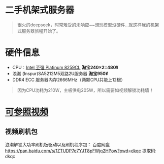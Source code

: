 # 二手机架式服务器
> 很火的deepseek，时常难受的未响应~~想玩模型没硬件...就这样我的机架式服务器旅程开始了。
# 硬件信息
* CPU：[Intel 至强 Platinum 8259CL](https://www.xincanshu.com/cpu/Intel_Xeon_Platinum_8259CL/)
**淘宝240×2=480¥**
* 浪潮 (Inspur)SA5212M5双路2U服务器
**淘宝950¥**
* DDR4 ECC 服务器内存2666MHz（两颗CPU共能上12根）
> 因为CPU功耗为210W，主板供电205W，所以需要如视频解锁功耗墙！
# [可参照视频](https://www.bilibili.com/video/BV1YEPvepEvf/?spm_id_from=333.337.search-card.all.click)
## 视频刷机包
浪潮解锁大功率刷机板驱动以及刷机程序包：
百度网盘
https://pan.baidu.com/s/1ZTUDP7e7YJT8pFWjq2HPow?pwd=dkqc
提取码: dkqc

